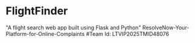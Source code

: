 # FlightFinder
"A flight search web app built using Flask and Python"
ResolveNow-Your-Platform-for-Online-Complaints
#Team Id: LTVIP2025TMID48076
